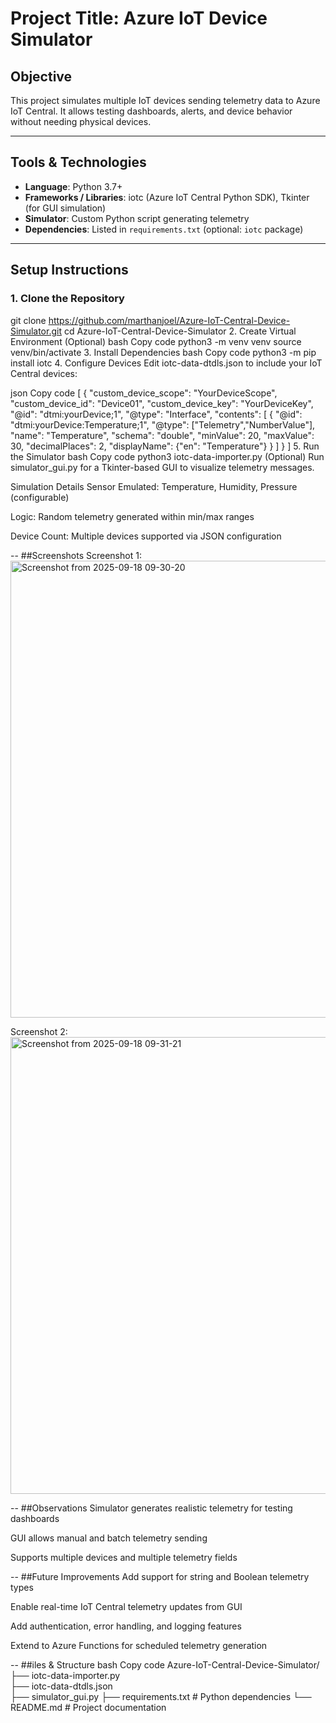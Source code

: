 # Project Title: Azure IoT  Device Simulator

## Objective
This project simulates multiple IoT devices sending telemetry data to Azure IoT Central. It allows testing dashboards, alerts, and device behavior without needing physical devices.

---

## Tools & Technologies

- **Language**: Python 3.7+
- **Frameworks / Libraries**: iotc (Azure IoT Central Python SDK), Tkinter (for GUI simulation)
- **Simulator**: Custom Python script generating telemetry
- **Dependencies**: Listed in `requirements.txt` (optional: `iotc` package)

---

## Setup Instructions

### 1. Clone the Repository
git clone https://github.com/marthanjoel/Azure-IoT-Central-Device-Simulator.git
cd Azure-IoT-Central-Device-Simulator
2. Create Virtual Environment (Optional)
bash
Copy code
python3 -m venv venv
source venv/bin/activate
3. Install Dependencies
bash
Copy code
python3 -m pip install iotc
4. Configure Devices
Edit iotc-data-dtdls.json to include your IoT Central devices:

json
Copy code
[
  {
    "custom_device_scope": "YourDeviceScope",
    "custom_device_id": "Device01",
    "custom_device_key": "YourDeviceKey",
    "@id": "dtmi:yourDevice;1",
    "@type": "Interface",
    "contents": [
      {
        "@id": "dtmi:yourDevice:Temperature;1",
        "@type": ["Telemetry","NumberValue"],
        "name": "Temperature",
        "schema": "double",
        "minValue": 20,
        "maxValue": 30,
        "decimalPlaces": 2,
        "displayName": {"en": "Temperature"}
      }
    ]
  }
]
5. Run the Simulator
bash
Copy code
python3 iotc-data-importer.py
(Optional) Run simulator_gui.py for a Tkinter-based GUI to visualize telemetry messages.

Simulation Details
Sensor Emulated: Temperature, Humidity, Pressure (configurable)

Logic: Random telemetry generated within min/max ranges

Device Count: Multiple devices supported via JSON configuration


--
##Screenshots
Screenshot 1: <img width="1255" height="731" alt="Screenshot from 2025-09-18 09-30-20" src="https://github.com/user-attachments/assets/3ce16975-c4be-4b2f-8f4c-7397b791a14f" />

Screenshot 2: <img width="1255" height="731" alt="Screenshot from 2025-09-18 09-31-21" src="https://github.com/user-attachments/assets/af51b9a5-86e6-44a5-b5da-55d3df2f8097" />


--
##Observations
Simulator generates realistic telemetry for testing dashboards

GUI allows manual and batch telemetry sending

Supports multiple devices and multiple telemetry fields


--
##Future Improvements
Add support for string and Boolean telemetry types

Enable real-time IoT Central telemetry updates from GUI

Add authentication, error handling, and logging features

Extend to Azure Functions for scheduled telemetry generation


--
##iles & Structure
bash
Copy code
Azure-IoT-Central-Device-Simulator/
├── iotc-data-importer.py    
├── iotc-data-dtdls.json     
├── simulator_gui.py         ├── requirements.txt         # Python dependencies
└── README.md                # Project documentation
